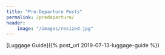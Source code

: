 ```yaml
---
title: "Pre-Departure Posts"
permalink: /predeparture/
header:
    image: "/images/resized.jpg"
---
```


[Luggage Guide]({% post_url 2019-07-13-luggage-guide %})